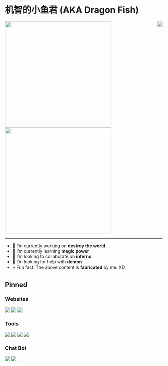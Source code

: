 # 机智的小鱼君 (AKA Dragon Fish)

<img align="right" src="https://metrics.lecoq.io/Dragon-Fish?template=classic&base.header=0&lines=1&people=1&people.limit=24&people.size=28&people.types=followers%2C%20following&people.identicons=false&people.shuffle=false&config.timezone=Asia%2FShanghai">

<img width="340px" src="https://github-readme-stats.vercel.app/api?username=Dragon-Fish&count_private=true&show_icons=true&theme=nord">
<img width="340px" src="https://github-readme-stats.vercel.app/api/top-langs/?username=Dragon-Fish&layout=compact&theme=nord">

---

- 🔭 I’m currently working on **destroy the world**
- 🌱 I’m currently learning **magic power**
- 👯 I’m looking to collaborate on **inferno**
- 🤔 I’m looking for help with **demon**
- ⚡ Fun fact: The above content is **fabricated** by me. XD

## Pinned
<!-- [![](https://github-readme-stats.vercel.app/api/pin/?username=&repo=&show_owner=1&theme=nord)]() -->

### Websites

[![](https://github-readme-stats.vercel.app/api/pin/?username=Dragon-Fish&repo=dragon-fish.github.io&show_owner=1&theme=nord)](https://blog.wjghj.cn)
[![](https://github-readme-stats.vercel.app/api/pin/?username=Dragon-Fish&repo=learn-frontend&show_owner=1&theme=nord)](https://todo.wjghj.cn)
[![](https://github-readme-stats.vercel.app/api/pin/?username=FreeNowOrg&repo=PixivNow&show_owner=1&theme=nord)](https://github.com/FreeNowOrg/PixivNow)

### Tools

[![](https://github-readme-stats.vercel.app/api/pin/?username=inpageedit&repo=inpageedit-v2&show_owner=1&theme=nord)](https://github.com/inpageedit/inpageedit-v2)
[![](https://github-readme-stats.vercel.app/api/pin/?username=genshin-kit&repo=genshin-kit&show_owner=1&theme=nord)](https://github.com/genshin-kit/genshin-kit)
[![](https://github-readme-stats.vercel.app/api/pin/?username=Fandom-zh&repo=Gadget-WikiForum&show_owner=1&theme=nord)](https://github.com/Fandom-zh/Gadget-WikiForum)
[![](https://github-readme-stats.vercel.app/api/pin/?username=Fandom-zh&repo=Gadget-UserFunctions&show_owner=1&theme=nord)](https://github.com/Fandom-zh/Gadget-UserFunctions)

### Chat Bot

[![](https://github-readme-stats.vercel.app/api/pin/?username=koishijs&repo=koishi&show_owner=1&theme=nord)](https://github.com/koishijs/koishi)
[![](https://github-readme-stats.vercel.app/api/pin/?username=Wjghj-Project&repo=Chatbot-SILI&show_owner=1&theme=nord)](https://github.com/Wjghj-Project/Chatbot-SILI)
